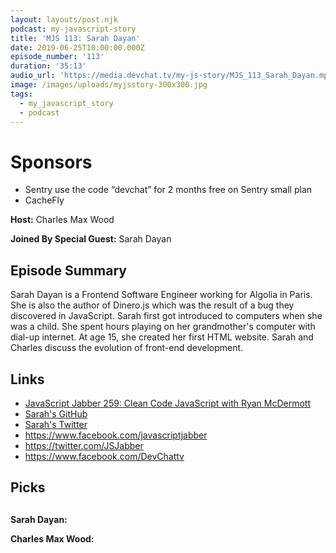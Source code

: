 ```yaml
---
layout: layouts/post.njk
podcast: my-javascript-story
title: 'MJS 113: Sarah Dayan'
date: 2019-06-25T10:00:00.000Z
episode_number: '113'
duration: '35:13'
audio_url: 'https://media.devchat.tv/my-js-story/MJS_113_Sarah_Dayan.mp3'
image: /images/uploads/myjsstory-300x300.jpg
tags:
  - my_javascript_story
  - podcast
---
```

# Sponsors

* Sentry use the code “devchat” for 2 months free on Sentry small plan
* CacheFly

**Host:** Charles Max Wood

**Joined By Special Guest:** Sarah Dayan

## **Episode Summary**

Sarah Dayan is a Frontend Software Engineer working for Algolia in Paris. She is also the author of Dinero.js which was the result of a bug they discovered in JavaScript. Sarah first got introduced to computers when she was a child. She spent hours playing on her grandmother's computer with dial-up internet. At age 15, she created her first HTML website. Sarah and Charles discuss the evolution of front-end development. 



## **Links**

* [JavaScript Jabber 259: Clean Code JavaScript with Ryan McDermott](https://devchat.tv/js-jabber/jsj-351-dinero-js-with-sarah-dayan/)
* [Sarah's GitHub](https://github.com/sarahdayan)
* [Sarah's Twitter](https://twitter.com/frontstuff_io?lang=en)
* <https://www.facebook.com/javascriptjabber>
* <https://twitter.com/JSJabber>
* <https://www.facebook.com/DevChattv>

## Picks

## 

**Sarah Dayan:**

**Charles Max Wood:**
